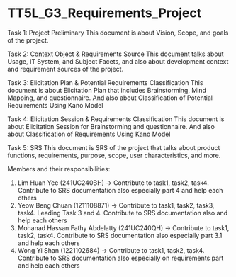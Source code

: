 # TT5L_G3_Requirements_Project
Task 1: Project Preliminary 
This document is about Vision, Scope, and goals of the project.


Task 2: Context Object & Requirements Source
This document talks about Usage, IT System, and Subject Facets, and also about development context and requirement sources of the project.


Task 3: Elicitation Plan & Potential Requirements Classification
This document is about Elicitation Plan that includes Brainstorming, Mind Mapping, and questionnaire. And also about Classification of Potential Requirements Using Kano Model


Task 4: Elicitation Session & Requirements Classification
This document is about Elicitation Session for Brainstorming and questionnaire. And also about Classification of Requirements Using Kano Model 


Task 5: SRS
This document is SRS of the project that talks about product functions, requirements, purpose, scope, user characteristics, and more.

Members and their responsibilities:
1) Lim Huan Yee (241UC240BH) ->  Contribute to task1, task2, task4. Contribute to SRS documentation also especially part 4 and help each others
2) Yeow Beng Chuan (1211108871) -> Contribute to task1, task2, task3, task4. Leading Task 3 and 4. Contribute to SRS documentation also and help each others
3) Mohanad Hassan Fathy Abdelatty (241UC240QH) -> Contribute to task1, task2, task4. Contribute to SRS documentation also especially part 3.1 and help each others
4) Wong Yi Shan (1221102684) -> Contribute to task1, task2, task4. Contribute to SRS documentation also especially on requirements part and help each others

